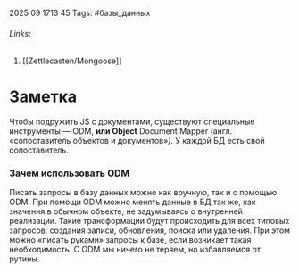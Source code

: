2025 09 1713 45
Tags: #базы_данных 
###### Links: 
1) [[Zettlecasten/Mongoose]]
# Заметка
Чтобы подружить JS с документами, существуют специальные инструменты — ODM, **или Object** Document Mapper (англ. «сопоставитель объектов и документов»_)_. У каждой БД есть свой сопоставитель.
### Зачем использовать ODM
Писать запросы в базу данных можно как вручную, так и с помощью ODM. 
При помощи ODM можно менять данные в БД так же, как значения в обычном объекте, не задумываясь о внутренней реализации.
Такие трансформации будут происходить для всех типовых запросов: создания записи, обновления, поиска или удаления. При этом можно «писать руками» запросы к базе, если возникает такая необходимость. С ODM мы ничего не теряем, но избавляемся от рутины.